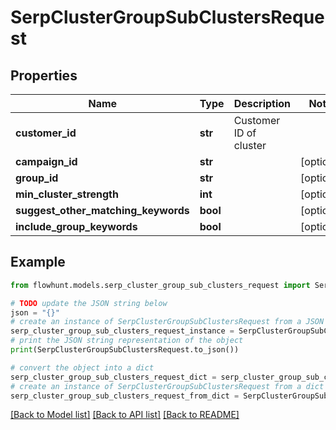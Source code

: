 # SerpClusterGroupSubClustersRequest


## Properties

Name | Type | Description | Notes
------------ | ------------- | ------------- | -------------
**customer_id** | **str** | Customer ID of cluster | 
**campaign_id** | **str** |  | [optional] 
**group_id** | **str** |  | [optional] 
**min_cluster_strength** | **int** |  | [optional] 
**suggest_other_matching_keywords** | **bool** |  | [optional] 
**include_group_keywords** | **bool** |  | [optional] 

## Example

```python
from flowhunt.models.serp_cluster_group_sub_clusters_request import SerpClusterGroupSubClustersRequest

# TODO update the JSON string below
json = "{}"
# create an instance of SerpClusterGroupSubClustersRequest from a JSON string
serp_cluster_group_sub_clusters_request_instance = SerpClusterGroupSubClustersRequest.from_json(json)
# print the JSON string representation of the object
print(SerpClusterGroupSubClustersRequest.to_json())

# convert the object into a dict
serp_cluster_group_sub_clusters_request_dict = serp_cluster_group_sub_clusters_request_instance.to_dict()
# create an instance of SerpClusterGroupSubClustersRequest from a dict
serp_cluster_group_sub_clusters_request_from_dict = SerpClusterGroupSubClustersRequest.from_dict(serp_cluster_group_sub_clusters_request_dict)
```
[[Back to Model list]](../README.md#documentation-for-models) [[Back to API list]](../README.md#documentation-for-api-endpoints) [[Back to README]](../README.md)


